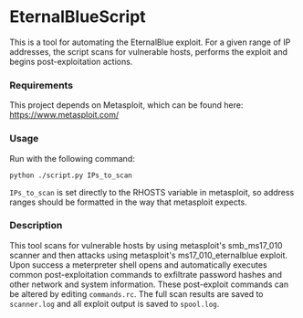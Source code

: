 # EternalBlueScript

This is a tool for automating the EternalBlue exploit. For a given range of IP addresses, the script scans for vulnerable hosts, performs the exploit and begins post-exploitation actions.

### Requirements

This project depends on Metasploit, which can be found here: https://www.metasploit.com/

### Usage

Run with the following command:

```python ./script.py IPs_to_scan```

```IPs_to_scan``` is set directly to the RHOSTS variable in metasploit, so address ranges should be formatted in the way that metasploit expects.

### Description

This tool scans for vulnerable hosts by using metasploit's smb_ms17_010 scanner and then attacks using metasploit's ms17_010_eternalblue exploit. Upon success a meterpreter shell opens and automatically executes common post-exploitation commands to exfiltrate password hashes and other network and system information. These  post-exploit commands can be altered by editing ```commands.rc```. The full scan results are saved to ```scanner.log``` and all exploit output is saved to ```spool.log```.

